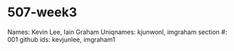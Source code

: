 # 507-week3
Names: Kevin Lee, Iain Graham
Uniqnames: kjunwonl, imgraham
section #: 001
github ids: kevjunlee, imgraham1
